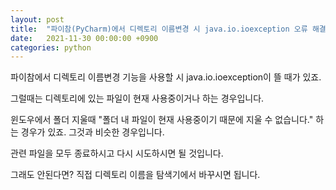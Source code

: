 ```yaml
---
layout: post
title:  "파이참(PyCharm)에서 디렉토리 이름변경 시 java.io.ioexception 오류 해결방법"
date:   2021-11-30 00:00:00 +0900
categories: python
---
```

파이참에서 디렉토리 이름변경 기능을 사용할 시 java.io.ioexception이 뜰 때가 있죠.

그럴때는 디렉토리에 있는 파일이 현재 사용중이거나 하는 경우입니다.

윈도우에서 폴더 지울때 "폴더 내 파일이 현재 사용중이기 때문에 지울 수 없습니다." 하는 경우가 있죠. 그것과 비슷한 경우입니다.

관련 파일을 모두 종료하시고 다시 시도하시면 될 것입니다.

그래도 안된다면? 직접 디렉토리 이름을 탐색기에서 바꾸시면 됩니다.






